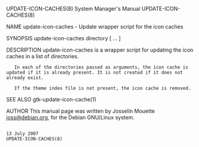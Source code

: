 UPDATE-ICON-CACHES(8)                                                                                                                           System Manager's Manual                                                                                                                           UPDATE-ICON-CACHES(8)

NAME
       update-icon-caches - Update wrapper script for the icon caches

SYNOPSIS
       update-icon-caches directory [ ... ]

DESCRIPTION
       update-icon-caches is a wrapper script for updating the icon caches in a list of directories.

       In each of the directories passed as arguments, the icon cache is updated if it is already present. It is not created if it does not already exist.

       If the theme index file is not present, the icon cache is removed.

SEE ALSO
       gtk-update-icon-cache(1)

AUTHOR
       This manual page was written by Josselin Mouette <joss@debian.org>, for the Debian GNU/Linux system.

                                                                                                                                                      13 July 2007                                                                                                                                UPDATE-ICON-CACHES(8)
